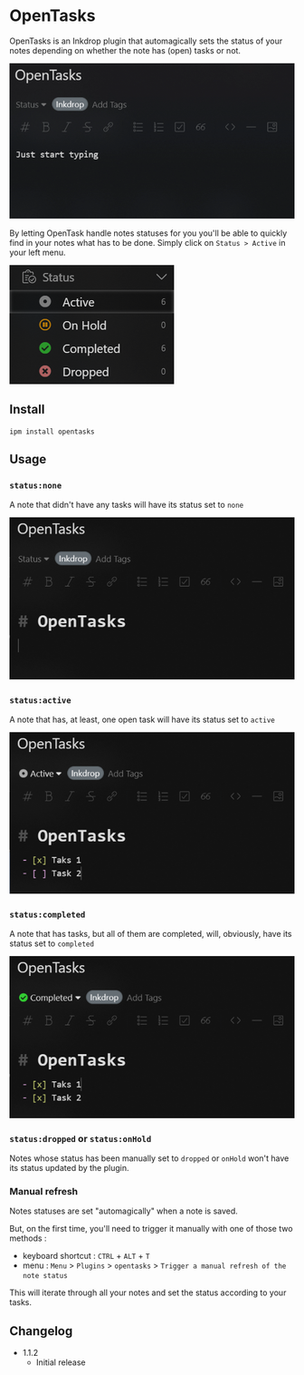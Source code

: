 # OpenTasks

OpenTasks is an Inkdrop plugin that automagically sets the status of your notes depending on whether the note has (open) tasks or not.

![inline demo](https://raw.githubusercontent.com/Selmirrrrr/inkdrop-opentasks/master/docs/demo.gif)

By letting OpenTask handle notes statuses for you you'll be able to quickly find in your notes what has to be done. Simply click on `Status > Active` in your left menu.

![inlinem menu](https://raw.githubusercontent.com/Selmirrrrr/inkdrop-opentasks/master/docs/menu.png)

## Install

```
ipm install opentasks
```

## Usage

### `status:none`

A note that didn't have any tasks will have its status set to `none`

![status none note](https://raw.githubusercontent.com/Selmirrrrr/inkdrop-opentasks/master/docs/none.png)

### `status:active`

A note that has, at least, one open task will have its status set to `active`

![status active note](https://raw.githubusercontent.com/Selmirrrrr/inkdrop-opentasks/master/docs/active.png)

### `status:completed`

A note that has tasks, but all of them are completed, will, obviously, have its status set to `completed`

![status completed note](https://raw.githubusercontent.com/Selmirrrrr/inkdrop-opentasks/master/docs/completed.png)

### `status:dropped` or `status:onHold`

Notes whose status has been manually set to `dropped` or `onHold` won't have its status updated by the plugin.

### Manual refresh

Notes statuses are set "automagically" when a note is saved.

But, on the first time, you'll need to trigger it manually with one of those two methods : 

 - keyboard shortcut : `CTRL` + `ALT` + `T`
 - menu : `Menu` > `Plugins` > `opentasks` > `Trigger a manual refresh of the note status`

 This will iterate through all your notes and set the status according to your tasks.

## Changelog

- 1.1.2
  - Initial release